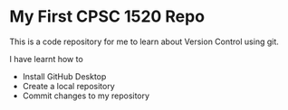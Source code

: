 # My First CPSC 1520 Repo

This is a code repository for me to learn about Version Control using git.

I have learnt how to 
- Install GitHub Desktop
- Create a local repository
- Commit changes to my repository